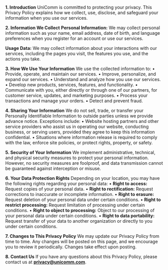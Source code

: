 **1. Introduction**
UniComm is committed to protecting your privacy. This Privacy Policy explains how we collect, use, disclose, and safeguard your information when you use our services.

**2. Information We Collect**
**Personal Information:**
We may collect personal information such as your name, email address, date of birth, and language preferences when you register for an account or use our services.

**Usage Data:**
We may collect information about your interactions with our services, including the pages you visit, the features you use, and the actions you take.

**3. How We Use Your Information**
We use the collected information to:
  • Provide, operate, and maintain our services.
  • Improve, personalize, and expand our services.
  • Understand and analyze how you use our services.
  • Develop new products, services, features, and functionality.
  • Communicate with you, either directly or through one of our partners, for customer service, updates, and marketing purposes.
  • Process your transactions and manage your orders.
  • Detect and prevent fraud.

**4. Sharing Your Information**
We do not sell, trade, or transfer your Personally Identifiable Information to outside parties unless we provide advance notice. Exceptions include:
 • Website hosting partners and other service providers who assist us in operating our website, conducting business, or serving users, provided they agree to keep this information confidential.
 • Situations where information release is required to comply with the law, enforce site policies, or protect rights, property, or safety.

**5. Security of Your Information**
We implement administrative, technical, and physical security measures to protect your personal information. However, no security measures are foolproof, and data transmission cannot be guaranteed against interception or misuse.

**6. Your Data Protection Rights**
Depending on your location, you may have the following rights regarding your personal data:
 • **Right to access:** Request copies of your personal data.
 • **Right to rectification:** Request corrections to inaccurate or incomplete information.
 • **Right to erasure:** Request deletion of your personal data under certain conditions.
 • **Right to restrict processing:** Request limitation of processing under certain conditions.
 • **Right to object to processing:** Object to our processing of your personal data under certain conditions.
 • **Right to data portability:** Request transfer of your data to another organization or directly to you under certain conditions.

**7. Changes to This Privacy Policy**
We may update our Privacy Policy from time to time. Any changes will be posted on this page, and we encourage you to review it periodically. Changes take effect upon posting.

**8. Contact Us**
If you have any questions about this Privacy Policy, please contact us at **privacy@unicomm.com**.

